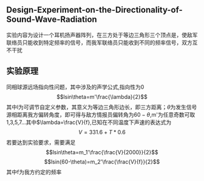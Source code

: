 ## Design-Experiment-on-the-Directionality-of-Sound-Wave-Radiation
实验内容为设计一个耳机扬声器阵列，在三方处于等边三角形三个顶点是，使敌军联络员只能收到特定频率的信号，而我军联络员只能收到不同的频率信号，双方互不干扰
## 实验原理
同相球源远场指向性问题，其中涉及的声学公式,指向性为0
$$lsin\theta=m'\frac{\lambda}{2}$$
其中l为可调节自定义参数，其意义为等边三角形边长，即三方距离；$\theta$为发生信号源相距离我方偏转角度，即可得与敌方情报员偏转角为$60-\theta$,m'为任意奇数可取1,3,5,7...其中$\lambda=\frac{V}{f},已知在不同温度下声速的表达式为
$$V=331.6+T*0.6$$
若要达到实验要求，需要满足
$$lsin\theta=m_1'\frac{\frac{V}{2000}}{2}$$
$$lsin(60-\theta)=m_2'\frac{\frac{V}{f}}{2}$$
其中f为我方约定的频率
